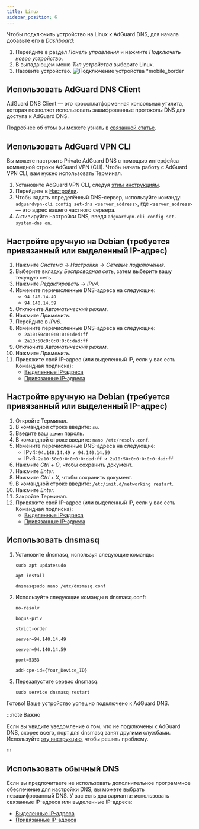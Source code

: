 ```yaml
---
title: Linux
sidebar_position: 6
---
```


Чтобы подключить устройство на Linux к AdGuard DNS, для начала добавьте его в _Dashboard_:

1. Перейдите в раздел _Панель управления_ и нажмите _Подключить новое устройство_.
2. В выпадающем меню _Тип устройства_ выберите Linux.
3. Назовите устройство.
   ![Подключение устройства \*mobile\_border](https://cdn.adtidy.org/content/kb/dns/private/new_dns/connect/choose_linux.png)

## Использовать AdGuard DNS Client

AdGuard DNS Client — это кроссплатформенная консольная утилита, которая позволяет использовать зашифрованные протоколы DNS для доступа к AdGuard DNS.

Подробнее об этом вы можете узнать в [связанной статье](/dns-client/overview/).

## Использовать AdGuard VPN CLI

Вы можете настроить Private AdGuard DNS с помощью интерфейса командной строки AdGuard VPN (CLI). Чтобы начать работу с AdGuard VPN CLI, вам нужно использовать Терминал.

1. Установите AdGuard VPN CLI, следуя [этим инструкциям](https://adguard-vpn.com/kb/adguard-vpn-for-linux/installation/).
2. Перейдите в [Настройки](https://adguard-vpn.com/kb/adguard-vpn-for-linux/settings/).
3. Чтобы задать определённый DNS-сервер, используйте команду: `adguardvpn-cli config set-dns <server_address>`, где `<server_address>` — это адрес вашего частного сервера.
4. Активируйте настройки DNS, введя `adguardvpn-cli config set-system-dns on`.

## Настройте вручную на Debian (требуется привязанный или выделенный IP-адрес)

1. Нажмите _Система_ → _Настройки_ → _Сетевые подключения_.
2. Выберите вкладку _Беспроводная сеть_, затем выберите вашу текущую сеть.
3. Нажмите _Редактировать_ → _IPv4_.
4. Измените перечисленные DNS-адреса на следующие:
   - `94.140.14.49`
   - `94.140.14.59`
5. Отключите _Автоматический режим_.
6. Нажмите _Применить_.
7. Перейдите в _IPv6_.
8. Измените перечисленные DNS-адреса на следующие:
   - `2a10:50c0:0:0:0:0:ded:ff`
   - `2a10:50c0:0:0:0:0:dad:ff`
9. Отключите _Автоматический режим_.
10. Нажмите _Применить_.
11. Привяжите свой IP-адрес (или выделенный IP, если у вас есть Командная подписка):
    - [Выделенные IP-адреса](/private-dns/connect-devices/other-options/dedicated-ip.md)
    - [Привязанные IP-адреса](/private-dns/connect-devices/other-options/linked-ip.md)

## Настройте вручную на Debian (требуется привязанный или выделенный IP-адрес)

1. Откройте Терминал.
2. В командной строке введите: `su`.
3. Введите ваш `админ` пароль.
4. В командной строке введите: `nano /etc/resolv.conf`.
5. Измените перечисленные DNS-адреса на следующие:
   - IPv4: `94.140.14.49 и 94.140.14.59`
   - IPv6: `2a10:50c0:0:0:0:0:ded:ff и 2a10:50c0:0:0:0:0:dad:ff`
6. Нажмите _Ctrl + O_, чтобы сохранить документ.
7. Нажмите _Enter_.
8. Нажмите _Ctrl + X_, чтобы сохранить документ.
9. В командной строке введите: `/etc/init.d/networking restart`.
10. Нажмите _Enter_.
11. Закройте Терминал.
12. Привяжите свой IP-адрес (или выделенный IP, если у вас есть Командная подписка):
    - [Выделенные IP-адреса](/private-dns/connect-devices/other-options/dedicated-ip.md)
    - [Привязанные IP-адреса](/private-dns/connect-devices/other-options/linked-ip.md)

## Использовать dnsmasq

1. Установите dnsmasq, используя следующие команды:

   `sudo apt updatesudo`

   `apt install`

   `dnsmasqsudo nano /etc/dnsmasq.conf`

2. Используйте следующие команды в dnsmasq.conf:

   `no-resolv`

   `bogus-priv`

   `strict-order`

   `server=94.140.14.49`

   `server=94.140.14.59`

   `port=5353`

   `add-cpe-id={Your_Device_ID}`

3. Перезапустите сервис dnsmasq:

   `sudo service dnsmasq restart`

Готово! Ваше устройство успешно подключено к AdGuard DNS.

:::note Важно

Если вы увидите уведомление о том, что не подключены к AdGuard DNS, скорее всего, порт для dnsmasq занят другими службами. Используйте [эту инструкцию](https://github.com/AdguardTeam/AdGuardHome/wiki/FAQ#bindinuse), чтобы решить проблему.

:::

## Использовать обычный DNS

Если вы предпочитаете не использовать дополнительное программное обеспечение для настройки DNS, вы можете выбрать незашифрованный DNS. У вас есть два варианта: использовать связанные IP-адреса или выделенные IP-адреса:

- [Выделенные IP-адреса](/private-dns/connect-devices/other-options/dedicated-ip.md)
- [Привязанные IP-адреса](/private-dns/connect-devices/other-options/linked-ip.md)
